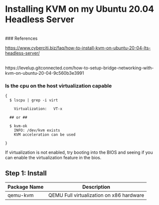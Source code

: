# Installing KVM on my Ubuntu 20.04 Headless Server
</br>
### References
</br>

https://www.cyberciti.biz/faq/how-to-install-kvm-on-ubuntu-20-04-lts-headless-server/

</br>
https://levelup.gitconnected.com/how-to-setup-bridge-networking-with-kvm-on-ubuntu-20-04-9c560b3e3991

### Is the cpu on the host virtualization capable

```
{
  $ lscpu | grep -i virt
    
    Virtualization:   VT-x

  ## or ##

  $ kvm-ok
    INFO: /dev/kvm exists
    KVM acceleration can be used

}
```
If virtualization is not enabled, try booting into the BIOS and seeing if you can enable the virtualization feature in the bios.

## Step 1: Install 

| Package Name | Description |
| ------------------ | ----------------------------- |
| qemu-kvm           | QEMU Full virtualization on x86 hardware |


